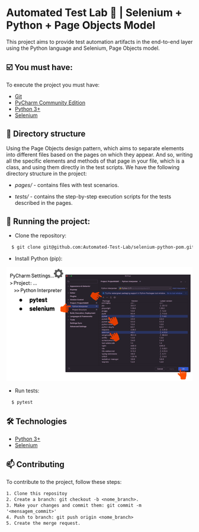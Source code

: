 # Automated Test Lab 🧪 | Selenium + Python + Page Objects Model

This project aims to provide test automation artifacts in the end-to-end layer using the Python language and Selenium, Page Objects model.

## ☑️ You must have:

To execute the project you must have:

- [Git](https://git-scm.com/)
- [PyCharm Community Edition](https://www.jetbrains.com/pycharm/download/?section=mac)
- [Python 3+](https://www.python.org/downloads/)
- [Selenium](https://www.selenium.dev/documentation/)

## 📁 Directory structure

Using the Page Objects design pattern, which aims to separate elements into different files based on the pages on which they appear. And so, writing all the specific elements and methods of that page in your file, which is a class, and using them directly in the test scripts. We have the following directory structure in the project:

- *pages/* - contains files with test scenarios.

- *tests/* - contains the step-by-step execution scripts for the tests described in the pages.

## 🚀 Running the project:

- Clone the repository:

```bash
  $ git clone git@github.com:Automated-Test-Lab/selenium-python-pom.git
```

- Install Python (pip):

![screenshot](pip.png)

- Run tests:

```bash
  $ pytest
```

## 🛠️  Technologies

- [Python 3+](https://www.python.org/downloads/)
- [Selenium](https://www.selenium.dev/documentation/)


## 📫 Contributing

To contribute to the project, follow these steps:

    1. Clone this repositoy
    2. Create a branch: git checkout -b <nome_branch>.
    3. Make your changes and commit them: git commit -m '<mensagem_commit>'
    4. Push to branch: git push origin <nome_branch>
    5. Create the merge request.